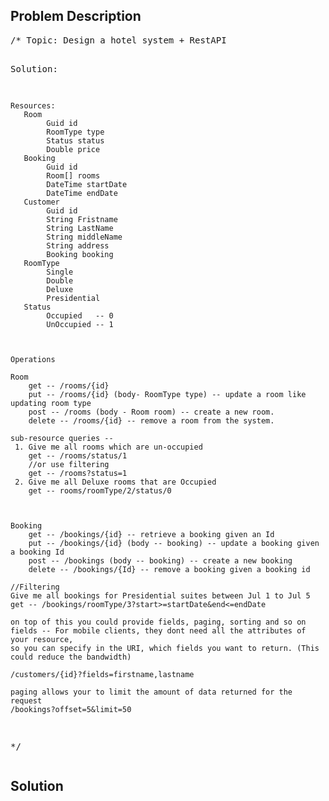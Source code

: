 <!--
<style>
  body { font-family: Arial, sans-serif; }
  .container { max-width: 700px; margin: 0 auto; padding: 10px; }
  .comment-block { background-color: #f9f9f9; padding: 10px; border-left: 5px solid #ccc; overflow-wrap: break-word; white-space: pre-wrap; }
  .code-block { background-color: #f4f4f4; padding: 10px; border: 1px solid #ddd; overflow-wrap: break-word; white-space: pre-wrap; }
</style>
-->

<div class='container'>
<h2>Problem Description</h2>
<div class='comment-block'>
<pre>
/* Topic: Design a hotel system + RestAPI

Solution:

	Resources:
	   Room
	        Guid id
	        RoomType type
	        Status status
	        Double price
	   Booking
	        Guid id
	        Room[] rooms
	        DateTime startDate
	        DateTime endDate
	   Customer
	        Guid id
	        String Fristname
	        String LastName
	        String middleName
	        String address
	        Booking booking
	   RoomType
	        Single
	        Double
	        Deluxe
	        Presidential
	   Status
	        Occupied   -- 0
	        UnOccupied -- 1



	Operations

	Room
	    get -- /rooms/{id}
	    put -- /rooms/{id} (body- RoomType type) -- update a room like updating room type
	    post -- /rooms (body - Room room) -- create a new room.
	    delete -- /rooms/{id} -- remove a room from the system.

	sub-resource queries --
	 1. Give me all rooms which are un-occupied
	    get -- /rooms/status/1 
	    //or use filtering
	    get -- /rooms?status=1
	 2. Give me all Deluxe rooms that are Occupied
	    get -- rooms/roomType/2/status/0



	Booking
	    get -- /bookings/{id} -- retrieve a booking given an Id
	    put -- /bookings/{id} (body -- booking) -- update a booking given a booking Id
	    post -- /bookings (body -- booking) -- create a new booking
	    delete -- /bookings/{Id} -- remove a booking given a booking id

	//Filtering
	Give me all bookings for Presidential suites between Jul 1 to Jul 5
	get -- /bookings/roomType/3?start>=startDate&end<=endDate

	on top of this you could provide fields, paging, sorting and so on
	fields -- For mobile clients, they dont need all the attributes of your resource, 
	so you can specify in the URI, which fields you want to return. (This could reduce the bandwidth)

	/customers/{id}?fields=firstname,lastname

	paging allows your to limit the amount of data returned for the request
	/bookings?offset=5&limit=50
*/</pre>
</div>

<h2>Solution</h2>
<div class='code-block'>
<pre><code class='language-java'>
</code></pre>
</div>
</div>
